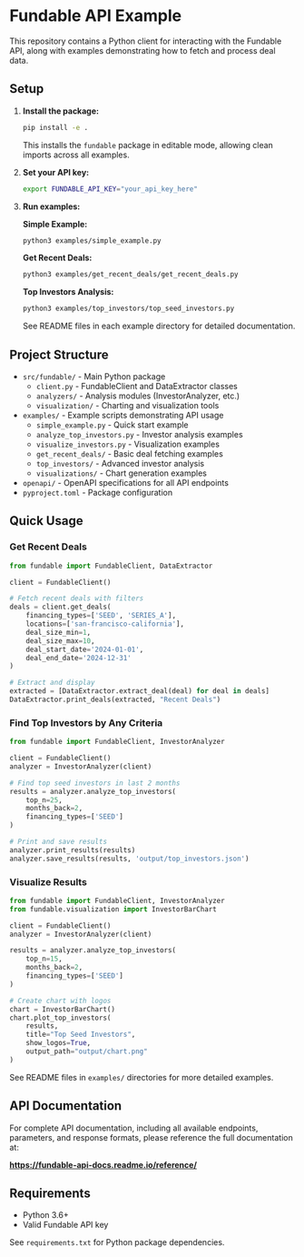 # Fundable API Example

This repository contains a Python client for interacting with the Fundable API, along with examples demonstrating how to fetch and process deal data.

## Setup

1. **Install the package:**
   ```bash
   pip install -e .
   ```
   This installs the `fundable` package in editable mode, allowing clean imports across all examples.

2. **Set your API key:**
   ```bash
   export FUNDABLE_API_KEY="your_api_key_here"
   ```

3. **Run examples:**

   **Simple Example:**
   ```bash
   python3 examples/simple_example.py
   ```

   **Get Recent Deals:**
   ```bash
   python3 examples/get_recent_deals/get_recent_deals.py
   ```

   **Top Investors Analysis:**
   ```bash
   python3 examples/top_investors/top_seed_investors.py
   ```

   See README files in each example directory for detailed documentation.

## Project Structure

- `src/fundable/` - Main Python package
  - `client.py` - FundableClient and DataExtractor classes
  - `analyzers/` - Analysis modules (InvestorAnalyzer, etc.)
  - `visualization/` - Charting and visualization tools
- `examples/` - Example scripts demonstrating API usage
  - `simple_example.py` - Quick start example
  - `analyze_top_investors.py` - Investor analysis examples
  - `visualize_investors.py` - Visualization examples
  - `get_recent_deals/` - Basic deal fetching examples
  - `top_investors/` - Advanced investor analysis
  - `visualizations/` - Chart generation examples
- `openapi/` - OpenAPI specifications for all API endpoints
- `pyproject.toml` - Package configuration

## Quick Usage

### Get Recent Deals

```python
from fundable import FundableClient, DataExtractor

client = FundableClient()

# Fetch recent deals with filters
deals = client.get_deals(
    financing_types=['SEED', 'SERIES_A'],
    locations=['san-francisco-california'],
    deal_size_min=1,
    deal_size_max=10,
    deal_start_date='2024-01-01',
    deal_end_date='2024-12-31'
)

# Extract and display
extracted = [DataExtractor.extract_deal(deal) for deal in deals]
DataExtractor.print_deals(extracted, "Recent Deals")
```

### Find Top Investors by Any Criteria

```python
from fundable import FundableClient, InvestorAnalyzer

client = FundableClient()
analyzer = InvestorAnalyzer(client)

# Find top seed investors in last 2 months
results = analyzer.analyze_top_investors(
    top_n=25,
    months_back=2,
    financing_types=['SEED']
)

# Print and save results
analyzer.print_results(results)
analyzer.save_results(results, 'output/top_investors.json')
```

### Visualize Results

```python
from fundable import FundableClient, InvestorAnalyzer
from fundable.visualization import InvestorBarChart

client = FundableClient()
analyzer = InvestorAnalyzer(client)

results = analyzer.analyze_top_investors(
    top_n=15,
    months_back=2,
    financing_types=['SEED']
)

# Create chart with logos
chart = InvestorBarChart()
chart.plot_top_investors(
    results,
    title="Top Seed Investors",
    show_logos=True,
    output_path="output/chart.png"
)
```

See README files in `examples/` directories for more detailed examples.

## API Documentation

For complete API documentation, including all available endpoints, parameters, and response formats, please reference the full documentation at:

**https://fundable-api-docs.readme.io/reference/**

## Requirements

- Python 3.6+
- Valid Fundable API key

See `requirements.txt` for Python package dependencies.